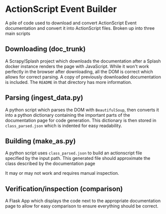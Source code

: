 # ActionScript Event Builder

A pile of code used to download and convert ActionScript Event documentation and convert it into ActionScript files. Broken up into three main scripts

## Downloading (doc_trunk)

A Scrapy/Splash project which downloads the documentation after a Splash docker
instance renders the page with JavaScript.
While it won't work perfectly in the browser after downloading,
all the DOM is correct which allows for correct parsing. A copy of previously
downloaded documentation is included.
The `README` in that directory has more information.

## Parsing (ingest_data.py)

A python script which parses the DOM with `BeautifulSoup`, then converts it into a
python dictionary containing the important parts of the documentation page for
code generation. This dictionary is then stored in `class_parsed.json` which
is indented for easy readability.

## Building (make_as.py)

A python script uses  `class_parsed.json` to build an actionscript file specified by the
input path. This generated file should approximate the class described by the documentation page

It may or may not work and requires manual inspection.

## Verification/inspection (comparison)

A Flask App which displays the code next to the appropriate documentation page to allow for easy comparison to ensure everything should be correct.
